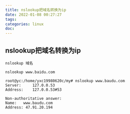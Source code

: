 ```yaml
---
title: nslookup把域名转换为ip
date: 2022-01-08 00:27:27
tags:
categories: linux
doc:
---
```


## nslookup把域名转换为ip

`nslookup 域名`

```
nslookup www.baidu.com
```

```
root@yc:/home/yxc19980620c/my# nslookup www.baudu.com
Server:		127.0.0.53
Address:	127.0.0.53#53

Non-authoritative answer:
Name:	www.baudu.com
Address: 47.91.20.194


```

